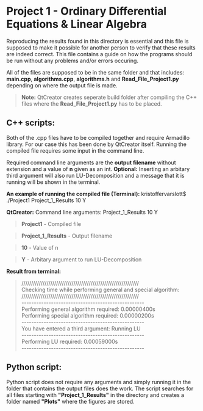 # Project 1 - Ordinary Differential Equations & Linear Algebra
Reproducing the results found in this directory is essential and this file is supposed to make it possible for another person to verify that these results are indeed correct. This file contains a guide on how the programs should be run without any problems and/or errors occuring.

All of the files are supposed to be in the same folder and that includes:
**main.cpp**, **algorithms.cpp**, **algorithms.h** and **Read_File_Project1.py**
depending on where the output file is made.
> **Note:** QtCreator creates seperate build folder after compiling the C++ files where the **Read_File_Project1.py** has to be placed.

## C++ scripts:
Both of the .cpp files have to be compiled together and require Armadillo library.
For our case this has been done by QtCreator itself.
Running the compiled file requires some input in the command line.

Required command line arguments are the **output filename** without extension
and a value of **n** given as an int.
**Optional:** Inserting an arbitary third argument will also run LU-Decomposition and a message that it is running will be shown in the terminal.

**An example of running the compiled file (Terminal):**
kristoffervarslott$ ./Project1 Project_1_Results 10 Y

**QtCreator:**
Command line arguments: Project_1_Results 10 Y

>**Project1** - Compiled file

>**Project_1_Results** - Output filename

>**10** - Value of n

>**Y** - Arbitary argument to run LU-Decomposition


**Result from terminal:**
>\/////////////////////////////////////////////////////////////\
Checking time while performing general and special algorithm:\
/////////////////////////////////////////////////////////////\
\--------------------------------------------------\
Performing general algorithm required: 0.00000400s\
Performing special algorithm required: 0.00000200s\
\--------------------------------------------------\
You have entered a third argument: Running LU\
\--------------------------------------------------\
Performing LU required: 0.00059000s\
\--------------------------------------------------


## Python script:
Python script does not require any arguments and simply running it in the folder that contains the output files does the work. The script searches for all files starting with
**"Project_1_Results"** in the directory and creates a folder named **"Plots"** where the figures are stored.
